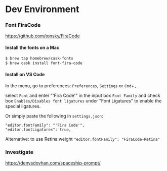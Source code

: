 # Dev Environment

### Font FiraCode

https://github.com/tonsky/FiraCode

#### Install the fonts on a Mac

```bash
$ brew tap homebrew/cask-fonts
$ brew cask install font-fira-code
```

#### Install on VS Code

In the menu, go to preferences: `Preferences`, `Settings` or `Cmd`+`,`

select `Font` and
enter "'Fira Code'" in the input box `Font Family`
and check box `Enables/Disables font ligatures` under "Font Ligatures" to enable the special ligatures.

Or simply paste the following in `settings.json`:

```
"editor.fontFamily": "'Fira Code'",
"editor.fontLigatures": true,
```

Alternative: to use Retina weight `"editor.fontFamily": "FiraCode-Retina"`

### Investigate

https://denysdovhan.com/spaceship-prompt/
